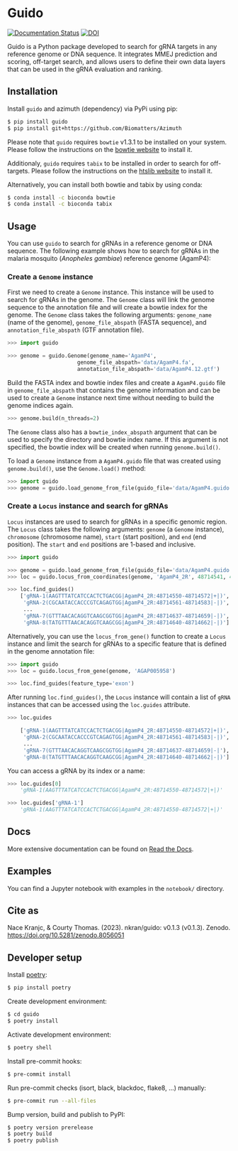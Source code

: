 # Guido
[![Documentation Status](https://readthedocs.org/projects/guido/badge/?version=latest)](https://guido.readthedocs.io/en/latest/?badge=latest)
[![DOI](https://zenodo.org/badge/419776638.svg)](https://zenodo.org/badge/latestdoi/419776638)
<!-- [![PyPI version](https://badge.fury.io/py/guido.svg)](https://badge.fury.io/py/guido) -->

Guido is a Python package developed to search for gRNA targets in any reference genome or DNA sequence. It integrates MMEJ prediction and scoring, off-target search, and allows users to define their own data layers that can be used in the gRNA evaluation and ranking.

## Installation
Install `guido` and azimuth (dependency) via PyPi using pip:

```bash
$ pip install guido
$ pip install git+https://github.com/Biomatters/Azimuth
```

Please note that `guido` requires `bowtie` v1.3.1 to be installed on your system. Please follow the instructions on the [bowtie website](http://bowtie-bio.sourceforge.net/index.shtml) to install it.

Additionaly, `guido` requires `tabix` to be installed in order to search for off-targets.
Please follow the instructions on the [htslib website](https://github.com/samtools/htslib) to install it.

Alternatively, you can install both bowtie and tabix by using conda:

```bash
$ conda install -c bioconda bowtie
$ conda install -c bioconda tabix
```

## Usage
You can use `guido` to search for gRNAs in a reference genome or DNA sequence. The following example shows how to search for gRNAs in the malaria mosquito (*Anopheles gambiae*) reference genome (AgamP4):

### Create a `Genome` instance

First we need to create a `Genome` instance. This instance will be used to search for gRNAs in the genome. The `Genome` class will link the genome sequence to the annotation file and will create a bowtie index for the genome. The `Genome` class takes the following arguments: `genome_name` (name of the genome), `genome_file_abspath` (FASTA sequence), and `annotation_file_abspath` (GTF annotation file).

```python
>>> import guido

>>> genome = guido.Genome(genome_name='AgamP4',
                      genome_file_abspath='data/AgamP4.fa',
                      annotation_file_abspath='data/AgamP4.12.gtf')
```

Build the FASTA index and bowtie index files and create a `AgamP4.guido` file in `genome_file_abspath` that contains the genome information and can be used to create a `Genome` instance next time without needing to build the genome indices again.

```python
>>> genome.build(n_threads=2)
```

The `Genome` class also has a `bowtie_index_abspath` argument that can be used to specify the directory and bowtie index name. If this argument is not specified, the bowtie index will be created when running `genome.build()`.

To load a `Genome` instance from a `AgamP4.guido` file that was created using `genome.build()`, use the `Genome.load()` method:

```python
>>> import guido
>>> genome = guido.load_genome_from_file(guido_file='data/AgamP4.guido')
```

### Create a `Locus` instance and search for gRNAs
`Locus` instances are used to search for gRNAs in a specific genomic region. The `Locus` class takes the following arguments: `genome` (a `Genome` instance), `chromosome` (chromosome name), `start` (start position), and `end` (end position). The `start` and `end` positions are 1-based and inclusive.

```python
>>> import guido

>>> genome = guido.load_genome_from_file(guido_file='data/AgamP4.guido')
>>> loc = guido.locus_from_coordinates(genome, 'AgamP4_2R', 48714541, 48714666)

>>> loc.find_guides()
    ['gRNA-1(AAGTTTATCATCCACTCTGACGG|AgamP4_2R:48714550-48714572|+|)',
     'gRNA-2(CGCAATACCACCCGTCAGAGTGG|AgamP4_2R:48714561-48714583|-|)',
     ...
     'gRNA-7(GTTTAACACAGGTCAAGCGGTGG|AgamP4_2R:48714637-48714659|-|)',
     'gRNA-8(TATGTTTAACACAGGTCAAGCGG|AgamP4_2R:48714640-48714662|-|)']
```

Alternatively, you can use the `locus_from_gene()` function to create a `Locus` instance and limit the search for gRNAs to a specific feature that is defined in the genome annotation file:

```python
>>> import guido
>>> loc = guido.locus_from_gene(genome, 'AGAP005958')

>>> loc.find_guides(feature_type='exon')
```

After running `loc.find_guides()`, the `Locus` instance will contain a list of `gRNA` instances that can be accessed using the `loc.guides` attribute.

```python
>>> loc.guides

    ['gRNA-1(AAGTTTATCATCCACTCTGACGG|AgamP4_2R:48714550-48714572|+|)',
     'gRNA-2(CGCAATACCACCCGTCAGAGTGG|AgamP4_2R:48714561-48714583|-|)',
     ...
     'gRNA-7(GTTTAACACAGGTCAAGCGGTGG|AgamP4_2R:48714637-48714659|-|'),
     'gRNA-8(TATGTTTAACACAGGTCAAGCGG|AgamP4_2R:48714640-48714662|-|)']

```

You can access a gRNA by its index or a name:

```python
>>> loc.guides[0]
    'gRNA-1(AAGTTTATCATCCACTCTGACGG|AgamP4_2R:48714550-48714572|+|)'

>>> loc.guides['gRNA-1']
    'gRNA-1(AAGTTTATCATCCACTCTGACGG|AgamP4_2R:48714550-48714572|+|)'
```

## Docs
More extensive documentation can be found on [Read the Docs](https://guido.readthedocs.io/en/latest/).

## Examples
You can find a Jupyter notebook with examples in the `notebook/` directory.

## Cite as
Nace Kranjc, & Courty Thomas. (2023). nkran/guido: v0.1.3 (v0.1.3). Zenodo. https://doi.org/10.5281/zenodo.8056051


## Developer setup
Install [poetry](https://python-poetry.org/docs/#installation):

```bash
$ pip install poetry
```

Create development environment:

```bash
$ cd guido
$ poetry install
```

Activate development environment:

```bash
$ poetry shell
```

Install pre-commit hooks:

```bash
$ pre-commit install
```

Run pre-commit checks (isort, black, blackdoc, flake8, ...) manually:

```bash
$ pre-commit run --all-files
```

Bump version, build and publish to PyPI:

```bash
$ poetry version prerelease
$ poetry build
$ poetry publish
```
